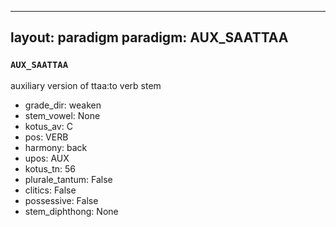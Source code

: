 
---
layout: paradigm
paradigm: AUX_SAATTAA
---
### ` AUX_SAATTAA `

auxiliary version of ttaa:to verb stem
* grade_dir: weaken
* stem_vowel: None
* kotus_av: C
* pos: VERB
* harmony: back
* upos: AUX
* kotus_tn: 56
* plurale_tantum: False
* clitics: False
* possessive: False
* stem_diphthong: None
